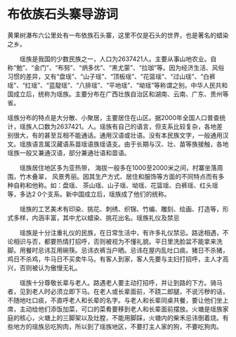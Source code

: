 # 布依族石头寨导游词  
黄果树瀑布六公里处有一布依族石头寨，这里不仅是石头的世界，也是著名的蜡染之乡。  

　　瑶族是我国的少数民族之一，人口为2637421人。主要从事山地农业。自称“勉”、“金门”、“布努”、“炳多优”、“黑尤蒙”、“拉珈”等。因为经济生活、风俗习惯的差异，又有“盘瑶”、“山子瑶”、“顶板瑶”、“花篮瑶”、“过山瑶”、“白裤瑶”、“红瑶”、“蓝靛瑶”、“八排瑶”、“平地瑶”、“坳瑶”等称谓之别。中华人民共和国成立后，统称为瑶族。主要分布在广西壮族自治区和湖南、云南、广东、贵州等省。  

瑶族分布的特点是大分散、小聚居，主要居住在山区。据2000年全国人口普查统计，瑶族人口数为2637421。人。瑶族有自己的语言，但支系比较复杂，各地差别很大，有的甚至互相不能通话。通用汉语或壮语。没有本民族文字，一般通用汉文。瑶族语言属汉藏语系苗瑶语族瑶语支。由于长期与汉、壮、苗等族接触，各地瑶族一般又兼通汉语，部分兼通壮语和苗语。  

　　瑶族居住地区多为亚热带， 海拔一般多在1000至2000米之间，村寨坐落周围，竹木叠翠， 风景秀丽。因其生产方式、居住和服饰等方面的不同特点而有多种自称和他称。如：盘瑶、 茶山瑶、山子瑶、坳瑶、花篮瑶、白裤瑶、红头瑶等，多达2 0个支系。新中国成立后，瑶族成了他们的统称。  

　　瑶族的工艺美术有印染、挑花、刺绣、织锦、竹编、雕刻、绘画、打造等，形式多样，内涵丰富，其中尤以蜡染、挑花出名。瑶族礼仪及禁忌  

　　瑶族是十分注重礼仪的民族，在日常生活中，有许多礼仪禁忌。路途相遇，不论相识与否，都要热情打招呼，否则被视为不懂礼貌。平日里洗脸盆不能拿来洗脚。用餐时忌讳互用碗筷。忌讳衣裤当户晒。忌讳在屋内乱吐口痰。猪日不杀猪，鸡日不杀鸡，牛马日不买卖牛马。有客人到家，客人先要与主妇打招呼，主人才高兴，否则被认为傲慢无礼。  

　　瑶族十分尊敬长辈与老人。路遇老人要主动打招呼，并让到路的下方。骑马者，见到老人时必须立即下马。在老人或长辈面前，不跷二郎腿，不说污秽的话，不随地吐口痰，不直呼老人和长辈的名字。与老人和长辈同桌共餐，要让他们坐上席，主动给他们添饭加菜，可口的菜肴要移到老人和长辈面前摆放。火塘是瑶族家庭的核心，火塘上的三脚架以及灶膛，不能用脚踩，火塘内的柴禾忌讳倒着烧。有些地方的瑶族忌吃狗肉，所以到了瑶族地区，不要打主人家的狗，不要吃狗肉。  